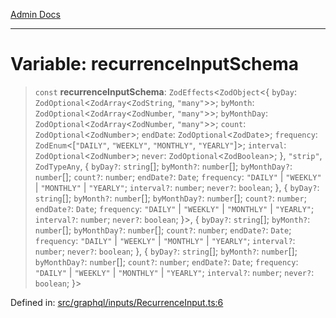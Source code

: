 [Admin Docs](/)

***

# Variable: recurrenceInputSchema

> `const` **recurrenceInputSchema**: `ZodEffects`\<`ZodObject`\<\{ `byDay`: `ZodOptional`\<`ZodArray`\<`ZodString`, `"many"`\>\>; `byMonth`: `ZodOptional`\<`ZodArray`\<`ZodNumber`, `"many"`\>\>; `byMonthDay`: `ZodOptional`\<`ZodArray`\<`ZodNumber`, `"many"`\>\>; `count`: `ZodOptional`\<`ZodNumber`\>; `endDate`: `ZodOptional`\<`ZodDate`\>; `frequency`: `ZodEnum`\<\[`"DAILY"`, `"WEEKLY"`, `"MONTHLY"`, `"YEARLY"`\]\>; `interval`: `ZodOptional`\<`ZodNumber`\>; `never`: `ZodOptional`\<`ZodBoolean`\>; \}, `"strip"`, `ZodTypeAny`, \{ `byDay?`: `string`[]; `byMonth?`: `number`[]; `byMonthDay?`: `number`[]; `count?`: `number`; `endDate?`: `Date`; `frequency`: `"DAILY"` \| `"WEEKLY"` \| `"MONTHLY"` \| `"YEARLY"`; `interval?`: `number`; `never?`: `boolean`; \}, \{ `byDay?`: `string`[]; `byMonth?`: `number`[]; `byMonthDay?`: `number`[]; `count?`: `number`; `endDate?`: `Date`; `frequency`: `"DAILY"` \| `"WEEKLY"` \| `"MONTHLY"` \| `"YEARLY"`; `interval?`: `number`; `never?`: `boolean`; \}\>, \{ `byDay?`: `string`[]; `byMonth?`: `number`[]; `byMonthDay?`: `number`[]; `count?`: `number`; `endDate?`: `Date`; `frequency`: `"DAILY"` \| `"WEEKLY"` \| `"MONTHLY"` \| `"YEARLY"`; `interval?`: `number`; `never?`: `boolean`; \}, \{ `byDay?`: `string`[]; `byMonth?`: `number`[]; `byMonthDay?`: `number`[]; `count?`: `number`; `endDate?`: `Date`; `frequency`: `"DAILY"` \| `"WEEKLY"` \| `"MONTHLY"` \| `"YEARLY"`; `interval?`: `number`; `never?`: `boolean`; \}\>

Defined in: [src/graphql/inputs/RecurrenceInput.ts:6](https://github.com/Sourya07/talawa-api/blob/61a1911602b2f0aac7635e08ae2918f4f768e8ff/src/graphql/inputs/RecurrenceInput.ts#L6)
